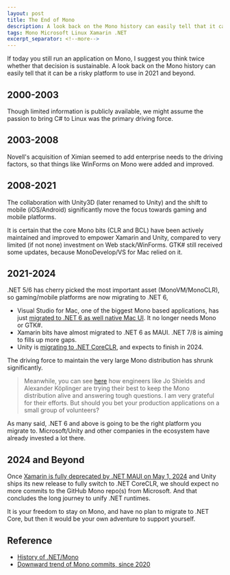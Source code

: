 ```yaml
---
layout: post
title: The End of Mono
description: A look back on the Mono history can easily tell that it can be a risky platform to use in 2021 and beyond.
tags: Mono Microsoft Linux Xamarin .NET
excerpt_separator: <!--more-->
---
```


If today you still run an application on Mono, I suggest you think twice whether that decision is sustainable. A look back on the Mono history can easily tell that it can be a risky platform to use in 2021 and beyond.
<!--more-->

## 2000-2003
Though limited information is publicly available, we might assume the passion to bring C# to Linux was the primary driving force.

## 2003-2008
Novell's acquisition of Ximian seemed to add enterprise needs to the driving factors, so that things like WinForms on Mono were added and improved.

## 2008-2021
The collaboration with Unity3D (later renamed to Unity) and the shift to mobile (iOS/Android) significantly move the focus towards gaming and mobile platforms. 

It is certain that the core Mono bits (CLR and BCL) have been actively maintained and improved to empower Xamarin and Unity, compared to very limited (if not none) investment on Web stack/WinForms. GTK# still received some updates, because MonoDevelop/VS for Mac relied on it.

## 2021-2024
.NET 5/6 has cherry picked the most important asset (MonoVM/MonoCLR), so gaming/mobile platforms are now migrating to .NET 6,

* Visual Studio for Mac, one of the biggest Mono based applications, has just [migrated to .NET 6 as well native Mac UI](https://docs.microsoft.com/visualstudio/releases/2022/mac-release-notes-preview#1700-pre5--visual-studio-2022-for-mac-version-170-preview-5-newreleasebutton). It no longer needs Mono or GTK#.
* Xamarin bits have almost migrated to .NET 6 as MAUI. .NET 7/8 is aiming to fills up more gaps.
* Unity is [migrating to .NET CoreCLR](https://blog.unity.com/technology/unity-and-net-whats-next), and expects to finish in 2024.

The driving force to maintain the very large Mono distribution has shrunk significantly.

> Meanwhile, you can see [here](https://discord.com/channels/732297728826277939/732325020738519091) how engineers like Jo Shields and Alexander Köplinger are trying their best to keep the Mono distribution alive and answering tough questions. I am very grateful for their efforts. But should you bet your production applications on a small group of volunteers?

As many said, .NET 6 and above is going to be the right platform you migrate to. Microsoft/Unity and other companies in the ecosystem have already invested a lot there.

## 2024 and Beyond
Once [Xamarin is fully deprecated by .NET MAUI on May 1, 2024](https://dotnet.microsoft.com/en-us/platform/support/policy/xamarin) and Unity ships its new release to fully switch to .NET CoreCLR, we should expect no more commits to the GitHub Mono repo(s) from Microsoft. And that concludes the long journey to unify .NET runtimes.

It is your freedom to stay on Mono, and have no plan to migrate to .NET Core, but then it would be your own adventure to support yourself.

## Reference

* [History of .NET/Mono](https://corefx.lextudio.com/)
* [Downward trend of Mono commits, since 2020](https://github.com/mono/mono/graphs/contributors)
